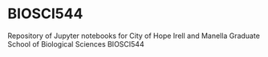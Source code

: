# BIOSCI544
Repository of Jupyter notebooks for City of Hope Irell and Manella Graduate School of Biological Sciences BIOSCI544
